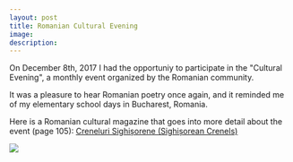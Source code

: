 ```yaml
---
layout: post
title: Romanian Cultural Evening
image: 
description:
---
```

On December 8th, 2017 I had the opportuniy to participate in the "Cultural Evening", a monthly event organized by the Romanian community.
<!-- split -->
It was a pleasure to hear Romanian poetry once again, and it reminded me of my elementary school days in Bucharest, Romania.

Here is a Romanian cultural magazine that goes into more detail about the event (page 105): 
<a href="{{ site.baseurl }}/download/Creneluri Sighisorene nr 11.pdf">Creneluri Sighișorene (Sighișorean Crenels)</a>

 <img class="img-responsive" style="max-width:400px" src= "{{ site.baseurl }}/img/blog/culturalevening.jpg"/>




